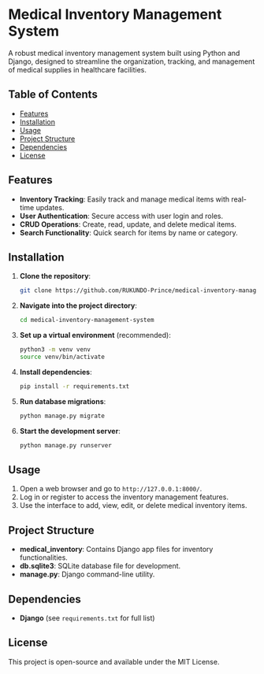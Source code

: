 # Medical Inventory Management System

A robust medical inventory management system built using Python and Django, designed to streamline the organization, tracking, and management of medical supplies in healthcare facilities.

## Table of Contents
- [Features](#features)
- [Installation](#installation)
- [Usage](#usage)
- [Project Structure](#project-structure)
- [Dependencies](#dependencies)
- [License](#license)

## Features
- **Inventory Tracking**: Easily track and manage medical items with real-time updates.
- **User Authentication**: Secure access with user login and roles.
- **CRUD Operations**: Create, read, update, and delete medical items.
- **Search Functionality**: Quick search for items by name or category.
  
## Installation

1. **Clone the repository**:
   ```bash
   git clone https://github.com/RUKUNDO-Prince/medical-inventory-management-system.git
   ```
2. **Navigate into the project directory**:
   ```bash
   cd medical-inventory-management-system
   ```
3. **Set up a virtual environment** (recommended):
   ```bash
   python3 -m venv venv
   source venv/bin/activate
   ```
4. **Install dependencies**:
   ```bash
   pip install -r requirements.txt
   ```
5. **Run database migrations**:
   ```bash
   python manage.py migrate
   ```
6. **Start the development server**:
   ```bash
   python manage.py runserver
   ```

## Usage

1. Open a web browser and go to `http://127.0.0.1:8000/`.
2. Log in or register to access the inventory management features.
3. Use the interface to add, view, edit, or delete medical inventory items.

## Project Structure

- **medical_inventory**: Contains Django app files for inventory functionalities.
- **db.sqlite3**: SQLite database file for development.
- **manage.py**: Django command-line utility.

## Dependencies
- **Django** (see `requirements.txt` for full list)

## License
This project is open-source and available under the MIT License.
